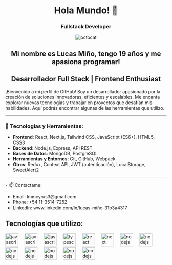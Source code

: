 <h1 align="center">Hola Mundo! 👋 </h1>

<h3 align="center">Fullstack Developer</h3>

<p align="center"> <img src="https://user-images.githubusercontent.com/93209183/192543634-72d05778-8429-44d2-b60f-99f8803bfe48.gif" alt="octocat" /> </p>

<h2 align="center">Mi nombre es Lucas Miño, tengo 19 años y me apasiona programar!</h2>

<h2 align="center">Desarrollador Full Stack | Frontend Enthusiast </h2> 

¡Bienvenido a mi perfil de GitHub! Soy un desarrollador apasionado por la creación de soluciones innovadoras, eficientes y escalables. Me encanta explorar nuevas tecnologías y trabajar en proyectos que desafían mis habilidades. Aquí podrás encontrar algunas de las herramientas que utilizo.

---

### 🚀 Tecnologías y Herramientas:

- **Frontend**: React, Next.js, Tailwind CSS, JavaScript (ES6+), HTML5, CSS3
- **Backend**: Node.js, Express, API REST
- **Bases de Datos**: MongoDB, PostgreSQL
- **Herramientas y Entornos**: Git, GitHub, Webpack
- **Otros**: Redux, Context API, JWT (autenticación), LocalStorage, SweetAlert2

---




  <p>
- 📫 Contactame: 
 <ul>
  <li>Email: lmmcyrus3@gmail.com</li>
  <li>Phone: +54 11-3514-7252</li>
  <li>LinkedIn: www.linkedin.com/in/lucas-miño-31b3a4317</li>
 </ul>
  </p>

  <h2 align="left">Tecnologías que utilizo: </h2>

<div align="left">
  <img src="https://www.svgrepo.com/show/349402/html5.svg" height="40" alt="javascript logo"  />
  <img width="12" />
  <img src="https://www.svgrepo.com/show/349330/css3.svg" height="40" alt="javascript logo"  />
  <img width="12" />
  <img src="https://cdn.jsdelivr.net/gh/devicons/devicon/icons/javascript/javascript-original.svg" height="40" alt="javascript logo"  />
  <img width="12" />
  <img src="https://cdn.jsdelivr.net/gh/devicons/devicon/icons/typescript/typescript-original.svg" height="40" alt="typescript logo"  />
  <img width="12" />
  <img src="https://cdn.jsdelivr.net/gh/devicons/devicon/icons/react/react-original.svg" height="40" alt="react logo"  />
  <img width="12" />
  <img src="https://pbs.twimg.com/profile_images/1565710214019444737/if82cpbS_400x400.jpg" height="40" alt="next logo"  />
  <img width="12" />
  <img src="https://cdn.jsdelivr.net/gh/devicons/devicon/icons/nodejs/nodejs-original.svg" height="40" alt="nodejs logo"  />
  <img width="12" />
  <img src="https://camo.githubusercontent.com/edee52ac74ecae7a8d3307c22ebb0294c78a073a1b7e0da57c3c6429265947f7/68747470733a2f2f75706c6f61642e77696b696d656469612e6f72672f77696b6970656469612f636f6d6d6f6e732f7468756d622f322f32392f506f737467726573716c5f656c657068616e742e7376672f35343070782d506f737467726573716c5f656c657068616e742e7376672e706e67" height="40" alt="nodejs logo"  />
  <img width="12" />
    <img src="https://www.credosystemz.com/wp-content/uploads/2023/08/mongoDB.png" height="40" alt="nodejs logo"  />
  <img width="12" />
  <img src="https://upload.wikimedia.org/wikipedia/commons/thumb/b/b2/Bootstrap_logo.svg/1280px-Bootstrap_logo.svg.png" height="40" alt="nodejs logo"  />
  <img width="12" />
   <img src="https://upload.wikimedia.org/wikipedia/commons/thumb/d/d5/Tailwind_CSS_Logo.svg/2560px-Tailwind_CSS_Logo.svg.png" height="40" alt="nodejs logo"  />
  <img width="12" />
     <img src="https://www.svgrepo.com/show/354202/postman-icon.svg" height="40" alt="nodejs logo"  />
  <img width="12" />
    <img src="https://upload.wikimedia.org/wikipedia/commons/3/33/Figma-logo.svg" height="40" alt="nodejs logo"  />
  <img width="12" />
</div>

<!--
**Lucas21705/Lucas21705** is a ✨ _special_ ✨ repository because its `README.md` (this file) appears on your GitHub profile.

Here are some ideas to get you started:

- 🔭 I’m currently working on ...
- 🌱 I’m currently learning ...
- 👯 I’m looking to collaborate on ...
- 🤔 I’m looking for help with ...
- 💬 Ask me about ...
- 📫 How to reach me: ...
- 😄 Pronouns: ...
- ⚡ Fun fact: ...
-->
